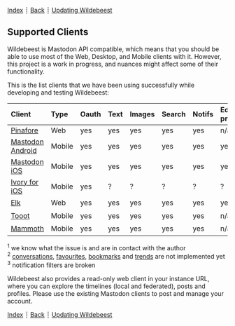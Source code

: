 [Index](../README.md) ┊ [Back](access-policy.md) ┊ [Updating Wildebeest](updating.md)

## Supported Clients

Wildebeest is Mastodon API compatible, which means that you should be able to use most of the Web, Desktop, and Mobile clients with it. However, this project is a work in progress, and nuances might affect some of their functionality.

This is the list clients that we have been using successfully while developing and testing Wildebeest:

| Client                | Type    | Oauth | Text | Images | Search | Notifs | Edit<br>profile | Source       | Works?
| :-------------------- | :------ | :---- | :--- | :----- | :----- | :----- | :-----------    | :----------- | :---
| [Pinafore][1]         | Web     | yes   | yes  | yes    | yes    | yes    | n/a             | [github][2]  | ✅
| [Mastodon Android][4] | Mobile  | yes   | yes  | yes    | yes    | yes    | yes             | [github][5]  | ✅
| [Mastodon iOS][3]     | Mobile  | yes   | yes  | yes    | yes    | yes    | yes             | [github][6]  | ✅
| [Ivory for iOS][7]    | Mobile  | yes   | ?    | ?      | ?      | ?      | ?               | n/a          | ❌ <sup>1</sup>
| [Elk][8]              | Web     | yes   | yes  | yes    | yes    | yes    | yes             | [github][9]  | ✅ <sup>2</sup>
| [Tooot][10]           | Mobile  | yes   | yes  | yes    | yes    | yes    | n/a             | [github][11] | ✅ <sup>2</sup>
| [Mammoth][10]         | Mobile  | yes   | yes  | yes    | yes    | yes    | n/a             | [github][11] | ✅ <sup>2</sup> <sup>3</sup>

<sup>1</sup> we know what the issue is and are in contact with the author<br/>
<sup>2</sup> [conversations][conversations], [favourites][favorites], [bookmarks][bookmarks] and [trends][trends] are not implemented yet<br/>
<sup>3</sup> notification filters are broken

Wildebeest also provides a read-only web client in your instance URL, where you can explore the timelines (local and federated), posts and profiles. Please use the existing Mastodon clients to post and manage your account.

[Index](../README.md) ┊ [Back](access-policy.md) ┊ [Updating Wildebeest](updating.md)

[1]: https://pinafore.social/
[2]: https://github.com/nolanlawson/pinafore
[3]: https://apps.apple.com/us/app/mastodon-for-iphone/id1571998974
[4]: https://play.google.com/store/apps/details?id=org.joinmastodon.android
[5]: https://github.com/mastodon/mastodon-android
[6]: https://github.com/mastodon/mastodon-ios
[7]: https://tapbots.com/ivory/
[8]: https://elk.zone/
[9]: https://github.com/elk-zone/elk
[10]: https://tooot.app/
[11]: https://github.com/tooot-app
[12]: https://testflight.apple.com/join/66c1wW8y
[favorites]: https://docs.joinmastodon.org/methods/favourites/
[bookmarks]: https://docs.joinmastodon.org/methods/bookmarks/
[trends]: https://docs.joinmastodon.org/methods/trends/
[conversations]: https://docs.joinmastodon.org/methods/conversations/
